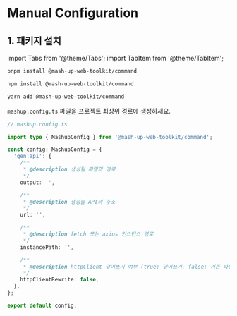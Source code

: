 # Manual Configuration

## 1. 패키지 설치

import Tabs from '@theme/Tabs';
import TabItem from '@theme/TabItem';

<Tabs groupId="package-managers">
  <TabItem value="pnpm1" label="pnpm" default>

```bash
pnpm install @mash-up-web-toolkit/command
```

  </TabItem>
  <TabItem value="npm1" label="npm">

```bash
npm install @mash-up-web-toolkit/command
```

  </TabItem>
  <TabItem value="yarn1" label="yarn">

```bash
yarn add @mash-up-web-toolkit/command
```

  </TabItem>
</Tabs>

`mashup.config.ts` 파일을 프로젝트 최상위 경로에 생성하새요.

```ts
// mashup.config.ts

import type { MashupConfig } from '@mash-up-web-toolkit/command';

const config: MashupConfig = {
  'gen:api': {
    /**
     * @description 생성될 파일의 경로
     */
    output: '',

    /**
     * @description 생성할 API의 주소
     */
    url: '',

    /**
     * @description fetch 또는 axios 인스턴스 경로
     */
    instancePath: '',

    /**
     * @description httpClient 덮어쓰기 여부 (true: 덮어쓰기, false: 기존 파일 사용)
     */
    httpClientRewrite: false,
  },
};

export default config;
```
